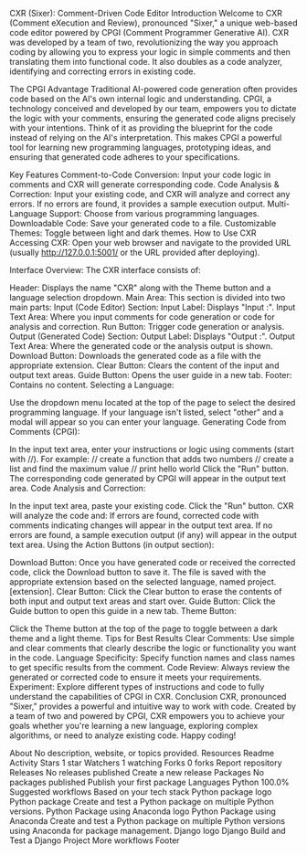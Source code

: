 CXR (Sixer): Comment-Driven Code Editor
Introduction
Welcome to CXR (Comment eXecution and Review), pronounced "Sixer," a unique web-based code editor powered by CPGI (Comment Programmer Generative AI). CXR was developed by a team of two, revolutionizing the way you approach coding by allowing you to express your logic in simple comments and then translating them into functional code. It also doubles as a code analyzer, identifying and correcting errors in existing code.

The CPGI Advantage
Traditional AI-powered code generation often provides code based on the AI's own internal logic and understanding. CPGI, a technology conceived and developed by our team, empowers you to dictate the logic with your comments, ensuring the generated code aligns precisely with your intentions. Think of it as providing the blueprint for the code instead of relying on the AI's interpretation. This makes CPGI a powerful tool for learning new programming languages, prototyping ideas, and ensuring that generated code adheres to your specifications.

Key Features
Comment-to-Code Conversion: Input your code logic in comments and CXR will generate corresponding code.
Code Analysis & Correction: Input your existing code, and CXR will analyze and correct any errors. If no errors are found, it provides a sample execution output.
Multi-Language Support: Choose from various programming languages.
Downloadable Code: Save your generated code to a file.
Customizable Themes: Toggle between light and dark themes.
How to Use CXR
Accessing CXR: Open your web browser and navigate to the provided URL (usually http://127.0.0.1:5001/ or the URL provided after deploying).

Interface Overview: The CXR interface consists of:

Header: Displays the name "CXR" along with the Theme button and a language selection dropdown.
Main Area: This section is divided into two main parts:
Input (Code Editor) Section:
Input Label: Displays "Input :".
Input Text Area: Where you input comments for code generation or code for analysis and correction.
Run Button: Trigger code generation or analysis.
Output (Generated Code) Section:
Output Label: Displays "Output :".
Output Text Area: Where the generated code or the analysis output is shown.
Download Button: Downloads the generated code as a file with the appropriate extension.
Clear Button: Clears the content of the input and output text areas.
Guide Button: Opens the user guide in a new tab.
Footer: Contains no content.
Selecting a Language:

Use the dropdown menu located at the top of the page to select the desired programming language.
If your language isn't listed, select "other" and a modal will appear so you can enter your language.
Generating Code from Comments (CPGI):

In the input text area, enter your instructions or logic using comments (start with //). For example:
// create a function that adds two numbers
// create a list and find the maximum value
// print hello world
Click the "Run" button.
The corresponding code generated by CPGI will appear in the output text area.
Code Analysis and Correction:

In the input text area, paste your existing code.
Click the "Run" button.
CXR will analyze the code and:
If errors are found, corrected code with comments indicating changes will appear in the output text area.
If no errors are found, a sample execution output (if any) will appear in the output text area.
Using the Action Buttons (in output section):

Download Button:
Once you have generated code or received the corrected code, click the Download button to save it.
The file is saved with the appropriate extension based on the selected language, named project.[extension].
Clear Button: Click the Clear button to erase the contents of both input and output text areas and start over.
Guide Button: Click the Guide button to open this guide in a new tab.
Theme Button:

Click the Theme button at the top of the page to toggle between a dark theme and a light theme.
Tips for Best Results
Clear Comments: Use simple and clear comments that clearly describe the logic or functionality you want in the code.
Language Specificity: Specify function names and class names to get specific results from the comment.
Code Review: Always review the generated or corrected code to ensure it meets your requirements.
Experiment: Explore different types of instructions and code to fully understand the capabilities of CPGI in CXR.
Conclusion
CXR, pronounced "Sixer," provides a powerful and intuitive way to work with code. Created by a team of two and powered by CPGI, CXR empowers you to achieve your goals whether you're learning a new language, exploring complex algorithms, or need to analyze existing code. Happy coding!

About
No description, website, or topics provided.
Resources
 Readme
 Activity
Stars
 1 star
Watchers
 1 watching
Forks
 0 forks
Report repository
Releases
No releases published
Create a new release
Packages
No packages published
Publish your first package
Languages
Python
100.0%
Suggested workflows
Based on your tech stack
Python package logo
Python package
Create and test a Python package on multiple Python versions.
Python Package using Anaconda logo
Python Package using Anaconda
Create and test a Python package on multiple Python versions using Anaconda for package management.
Django logo
Django
Build and Test a Django Project
More workflows
Footer
